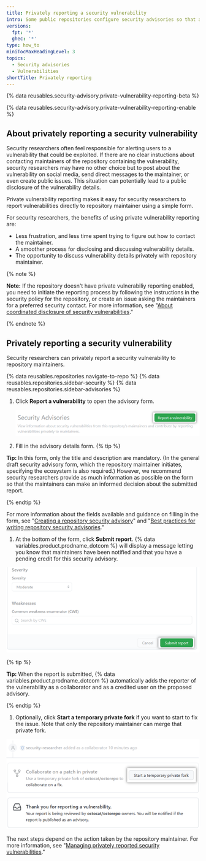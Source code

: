 ```yaml
---
title: Privately reporting a security vulnerability
intro: Some public repositories configure security advisories so that anyone can report security vulnerabilities directly and privately to the maintainers.
versions:
  fpt: '*'
  ghec: '*'
type: how_to
miniTocMaxHeadingLevel: 3
topics:
  - Security advisories
  - Vulnerabilities
shortTitle: Privately reporting
---
```


{% data reusables.security-advisory.private-vulnerability-reporting-beta %}

{% data reusables.security-advisory.private-vulnerability-reporting-enable %}

## About privately reporting a security vulnerability

Security researchers often feel responsible for alerting users to a vulnerability that could be exploited. If there are no clear instuctions about contacting maintainers of the repository containing the vulnerability, security researchers may have no other choice but to post about the vulnerability on social media, send direct messages to the maintainer, or even create public issues. This situation can potentially lead to a public disclosure of the vulnerability details.

Private vulnerability reporting makes it easy for security researchers to report vulnerabilities directly to repository maintainer using a simple form. 

For security researchers, the benefits of using private vulnerability reporting are: 
- Less frustration, and less time spent trying to figure out how to contact the maintainer.
- A smoother process for disclosing and discussing vulnerability details.
- The opportunity to discuss vulnerability details privately with repository maintainer.

{% note %}

**Note:** If the repository doesn't have private vulnerabiliy reporting enabled, you need to initiate the reporting process by following the instructions in the security policy for the repository, or create an issue asking the maintainers for a preferred security contact. For more information, see "[About coordinated disclosure of security vulnerabilities](/code-security/security-advisories/guidance-on-reporting-and-writing/about-coordinated-disclosure-of-security-vulnerabilities#about-reporting-and-disclosing-vulnerabilities-in-projects-on-github)."

{% endnote %}

## Privately reporting a security vulnerability

Security researchers can privately report a security vulnerability to repository maintainers.

{% data reusables.repositories.navigate-to-repo %}
{% data reusables.repositories.sidebar-security %}
{% data reusables.repositories.sidebar-advisories %}
1. Click **Report a vulnerability** to open the advisory form.
   
   ![Screenshot showing the "Report a vulnerability" button](/assets/images/help/security/report-a-vulnerability-button.png)
   
2. Fill in the advisory details form.
  {% tip %}
  
  **Tip:** In this form, only the title and description are mandatory. (In the general draft security advisory form, which the repository maintainer initiates, specifying the ecosystem is also required.) However, we recommend security researchers provide as much information as possible on the form so that the maintainers can make an informed decision about the submitted report.
  
  {% endtip %}
  
  For more information about the fields available and guidance on filling in the form, see "[Creating a repository security advisory](/code-security/security-advisories/repository-security-advisories/creating-a-repository-security-advisory)" and "[Best practices for writing repository security advisories](/code-security/security-advisories/guidance-on-reporting-and-writing/best-practices-for-writing-repository-security-advisories)."

1. At the bottom of the form, click **Submit report**. {% data variables.product.prodname_dotcom %} will display a message letting you know that maintainers have been notified and that you have a pending credit for this security advisory.
  
  ![Screenshot showing the "Submit report" button](/assets/images/help/security/advisory-submit-report-button.png)
  
  {% tip %}
  
  **Tip:** When the report is submitted, {% data variables.product.prodname_dotcom %} automatically adds the reporter of the vulnerability as a collaborator and as a credited user on the proposed advisory.
  
  {% endtip %}

1. Optionally, click **Start a temporary private fork** if you want to start to fix the issue. Note that only the repository maintainer can merge that private fork.
  
  ![Screenshot showing the "Start a temporary fork" button](/assets/images/help/security/advisory-start-a-temporary-private-fork-button.png)

The next steps depend on the action taken by the repository maintainer. For more information, see "[Managing privately reported security vulnerabilities](/code-security/security-advisories/guidance-on-reporting-and-writing/managing-privately-reported-security-vulnerabilities)."

